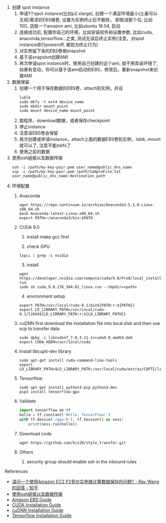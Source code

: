 1. 创建 spot instance
    1. 申请1个spot instance(比如p2.xlarge), 创建一个满足环境最小(土豪可以无视)需求的EBS根卷, 设置为实例终止后不删除， 即取消那个勾, 比如10G, 选取一个amazon ami, 比如ubuntu 16.04, 启动
    2. 连接成功后, 配置你自己的环境，比如安装软件和设置参数, 比如cuda, anaconda,tensorflow...之类, 测试无误后终止实例(注意，对spot instance进行poweroff,  被视为终止行为)
    3. 对实例留下来的EBS卷做snapshot
    4. 基于该snapshot创建AMI
    5. 再次申请spot instance时，使用自己创建的这个ami, 就不用弄装环境了, 如果有变动，你可以基于该ami启动的EBS，修改后，重新snapshot来创建AMI
2. 数据保留
    1. 创建一个用于保存数据的EBS卷，attach到实例，并且
        ```
        lsblk
        sudo mkfs -t ext4 device_name
        sudo mkdir mount_point
        sudo mount device_name mount_point
        ```
    2. 跑程序，download数据，或者保存checkpoint
    3. 停止instance
    4. 注意该EBS卷会保留
    5. 再次创建或申请instance，attach上面的数据EBS卷到实例，lsblk, mount就可以了, 注意不能mkfs了
    6. 使用之前的数据
3. 使用ssh链接以及数据传输
    ```
    ssh -i /path/my-key-pair.pem user_name@public_dns_name
    scp -i /path/my-key-pair.pem /path/SampleFile.txt user_name@public_dns_name:destination_path
    ```
4. 环境配置
    1. Anaconda
        ```
        wget https://repo.continuum.io/archive/Anaconda3-5.1.0-Linux-x86_64.sh
        bash Anaconda-latest-Linux-x86_64.sh
        export PATH=~/anaconda3/bin:$PATH
    2. CUDA 9.0
        
        1. install make gcc first
        
        2. check GPU
        ```
        lspci | grep -i nvidia
        ```
        3. install
        ```
        wget https://developer.nvidia.com/compute/cuda/9.0/Prod/local_installers/cuda_9.0.176_384.81_linux-run
        sudo sh cuda_9.0.176_384.81_linux.run --tmpdir=<path>
        ```
        4. environment setup
        ```
        export PATH=/usr/local/cuda-9.1/bin${PATH:+:${PATH}} 
        export LD_LIBRARY_PATH=/usr/local/cuda-9.1/lib64${LD_LIBRARY_PATH:+:${LD_LIBRARY_PATH}}
        ```
    3. cuDNN
        first download the installation file into local disk and then use scp to transfer
        data
        ```
        sudo dpkg -i libcudnn7_7.0.3.11-1+cuda9.0_amd64.deb
        export CUDA_HOEM=/usr/local/cuda
        ```
    4. Install libcupti-dev library
        ```
        sudo apt-get install cuda-command-line-tools
        export LD_LIBRARY_PATH=$LD_LIBRARY_PATH:/usr/local/cuda/extras/CUPTI/lib64
        ```
    5. Tensorflow
        ```
        sudo apt-get install python3-pip python3-dev
        pip3 install tensorflow-gpu
        ```
    6. Validate
        ```python
        import tensorflow as tf
        hello = tf.constant('Hello, TensorFlow!')
        with tf.device('/gpu:0'), tf.Session() as sess:
            print(sess.run(hello))
        ```
    7. Download code
        ```
        wget https://github.com/hcz28/style_transfer.git
        ```
    8. Others
        1. security group should enable ssh in the inbound rules

References
- [请问一个使用Amazon EC2 P2竞价实例做计算数据保存的问题? - Ray Wang的回答 - 知乎](https://www.zhihu.com/question/62458408/answer/199345173)
- [使用ssh链接以及数据传输](https://docs.aws.amazon.com/zh_cn/AWSEC2/latest/UserGuide/AccessingInstancesLinux.html)
- [Amason EBS Guide](https://docs.aws.amazon.com/zh_cn/AWSEC2/latest/UserGuide/ebs-using-volumes.html)
- [CUDA Installation
  Guide](http://docs.nvidia.com/cuda/cuda-installation-guide-linux/#axzz4VZnqTJ2A)
- [cuDNN Installation
  Guide](http://developer.download.nvidia.com/compute/machine-learning/cudnn/secure/v7.0.5/prod/Doc/cuDNN-Installation-Guide.pdf?uUC-ZDHRpDmlrNq_7GTYkv87I6DMyvaoxYPW7GmQs3Hd8I738fu2u9NDNsXZDu21SglpQCxd4Y4IBhHp5iuXFsD43i54dybJchanofnRidbVVmk8v8ujlkEFYhiARRkgqzBDUsQklP3aE2UmIOrDKjRu6qbUP8q5Fh6HuZPr3wQiiX8XBXI353R3emrZxiT9Mg)
- [Tensorflow Installation Guide](https://www.tensorflow.org/install/install_linux)
